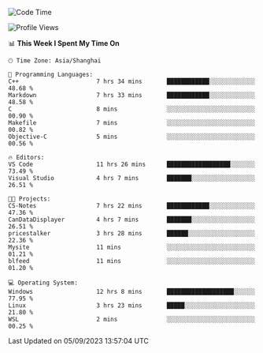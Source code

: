 <!--START_SECTION:waka-->
![Code Time](http://img.shields.io/badge/Code%20Time-1%2C221%20hrs%204%20mins-blue)

![Profile Views](http://img.shields.io/badge/Profile%20Views-0-blue)

📊 **This Week I Spent My Time On** 

```text
🕑︎ Time Zone: Asia/Shanghai

💬 Programming Languages: 
C++                      7 hrs 34 mins       ████████████░░░░░░░░░░░░░   48.68 % 
Markdown                 7 hrs 33 mins       ████████████░░░░░░░░░░░░░   48.58 % 
C                        8 mins              ░░░░░░░░░░░░░░░░░░░░░░░░░   00.90 % 
Makefile                 7 mins              ░░░░░░░░░░░░░░░░░░░░░░░░░   00.82 % 
Objective-C              5 mins              ░░░░░░░░░░░░░░░░░░░░░░░░░   00.56 % 

🔥 Editors: 
VS Code                  11 hrs 26 mins      ██████████████████░░░░░░░   73.49 % 
Visual Studio            4 hrs 7 mins        ███████░░░░░░░░░░░░░░░░░░   26.51 % 

🐱‍💻 Projects: 
CS-Notes                 7 hrs 22 mins       ████████████░░░░░░░░░░░░░   47.36 % 
CanDataDisplayer         4 hrs 7 mins        ███████░░░░░░░░░░░░░░░░░░   26.51 % 
pricestalker             3 hrs 28 mins       ██████░░░░░░░░░░░░░░░░░░░   22.36 % 
Mysite                   11 mins             ░░░░░░░░░░░░░░░░░░░░░░░░░   01.21 % 
blfeed                   11 mins             ░░░░░░░░░░░░░░░░░░░░░░░░░   01.20 % 

💻 Operating System: 
Windows                  12 hrs 8 mins       ███████████████████░░░░░░   77.95 % 
Linux                    3 hrs 23 mins       █████░░░░░░░░░░░░░░░░░░░░   21.80 % 
WSL                      2 mins              ░░░░░░░░░░░░░░░░░░░░░░░░░   00.25 % 
```


 Last Updated on 05/09/2023 13:57:04 UTC
<!--END_SECTION:waka-->